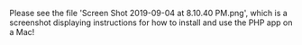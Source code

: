 Please see the file 'Screen Shot 2019-09-04 at 8.10.40 PM.png', which is a screenshot displaying instructions for how to install and use the PHP app on a Mac!

